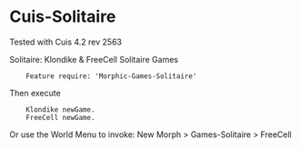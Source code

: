 Cuis-Solitaire
==========
Tested with Cuis 4.2 rev 2563

Solitaire:  Klondike & FreeCell Solitaire Games

````Smalltalk
	Feature require: 'Morphic-Games-Solitaire'
````

Then execute

````Smalltalk
    Klondike newGame.
    FreeCell newGame.
````

Or use the World Menu to invoke:  New Morph > Games-Solitaire > FreeCell
